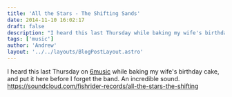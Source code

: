 ```yaml
---
title: 'All the Stars - The Shifting Sands'
date: 2014-11-10 16:02:17
draft: false
description: "I heard this last Thursday while baking my wife's birthday cake, and put it here before I forget the band."
tags: ['music']
author: 'Andrew'
layout: '../../layouts/BlogPostLayout.astro'
---
```


I heard this last Thursday on [6music](http://www.bbc.co.uk/programmes/b04ndsyz) while baking my wife's birthday cake, and put it here before I forget the band. An incredible sound. https://soundcloud.com/fishrider-records/all-the-stars-the-shifting
